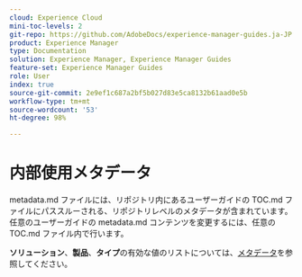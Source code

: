 ```yaml
---
cloud: Experience Cloud
mini-toc-levels: 2
git-repo: https://github.com/AdobeDocs/experience-manager-guides.ja-JP
product: Experience Manager
type: Documentation
solution: Experience Manager, Experience Manager Guides
feature-set: Experience Manager Guides
role: User
index: true
source-git-commit: 2e9ef1c687a2bf5b027d83e5ca8132b61aad0e5b
workflow-type: tm+mt
source-wordcount: '53'
ht-degree: 98%

---
```



# 内部使用メタデータ

metadata.md ファイルには、リポジトリ内にあるユーザーガイドの TOC.md ファイルにパススルーされる、リポジトリレベルのメタデータが含まれています。任意のユーザーガイドの metadata.md コンテンツを変更するには、任意の TOC.md ファイル内で行います。

**ソリューション**、**製品**、**タイプ**&#x200B;の有効な値のリストについては、[メタデータ](https://experienceleague.adobe.com/docs/authoring-guide-exl/using/editing/user-guide-setup/metadata.html?lang=ja)を参照してください。
